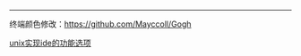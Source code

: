 ---

终端颜色修改：https://github.com/Mayccoll/Gogh    

  [unix实现ide的功能选项](https://conanblog.me/Unix-as-IDE--Chinese-/index.html)         
